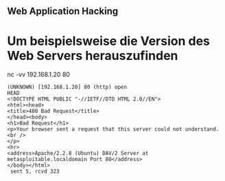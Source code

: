 
## Web Application Hacking

# Um beispielsweise die Version des Web Servers herauszufinden
nc -vv 192.168.1.20 80
```
(UNKNOWN) [192.168.1.20] 80 (http) open
HEAD
<!DOCTYPE HTML PUBLIC "-//IETF//DTD HTML 2.0//EN">
<html><head>
<title>400 Bad Request</title>
</head><body>
<h1>Bad Request</h1>
<p>Your browser sent a request that this server could not understand.<br />
</p>
<hr>
<address>Apache/2.2.8 (Ubuntu) DAV/2 Server at metasploitable.localdomain Port 80</address>
</body></html>
 sent 5, rcvd 323
 ```